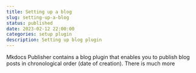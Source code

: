 ```yaml
---
title: Setting up a blog
slug: setting-up-a-blog
status: published
date: 2023-02-12 22:00:00
categories: setup plugin
description: Setting up blog plugin
---
```

Mkdocs Publisher contains a blog plugin that enables you to publish blog posts in chronological order (date of creation). There is much more
